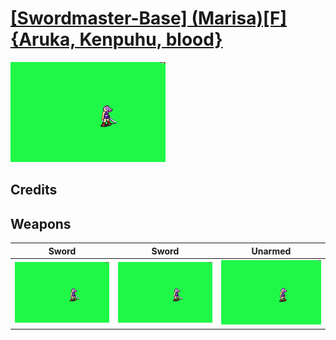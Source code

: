 # [\[Swordmaster-Base\] \(Marisa\)\[F\]{Aruka, Kenpuhu, blood}](./)

<img src="./1.%20Sword/Sword_000.png" alt="[Swordmaster-Base] (Marisa)[F]{Aruka, Kenpuhu, blood} standing" />

## Credits



## Weapons


|Sword |Sword |Unarmed |
|  :---: | :---: | :---: |
| <img alt="Sword animation" src="./1.%20Sword/Sword.gif" /> | <img alt="Sword animation" src="./1.%20Sword%20(Alt)/Sword.gif" /> | <img alt="Unarmed animation" src="./8.%20Unarmed/Unarmed.gif" /> |
